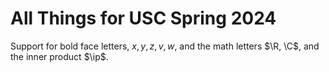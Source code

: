 # All Things for USC Spring 2024

Support for bold face letters, $x, y, z, v, w$, and the math letters $\R, \C$, and the inner product $\ip$. 